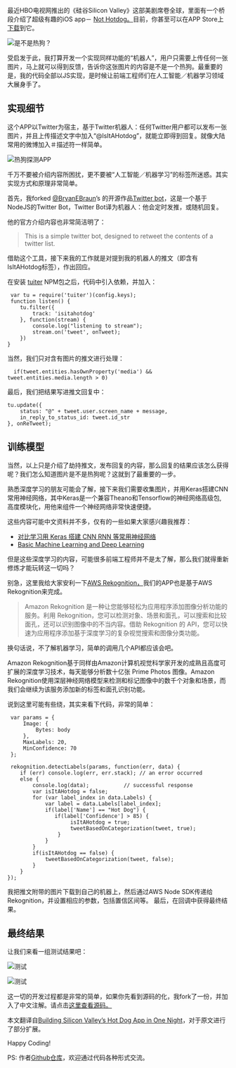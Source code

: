 最近HBO电视网推出的《硅谷Silicon Valley》这部美剧席卷全球，里面有一个桥段介绍了超级有趣的iOS app－ [Not Hotdog。](https://www.theverge.com/tldr/2017/5/14/15639784/hbo-silicon-valley-not-hotdog-app-download)目前，你甚至可以在APP Store上[下载](https://itunes.apple.com/app/not-hotdog/id1212457521)到它。


![是不是热狗？](http://upload-images.jianshu.io/upload_images/4363003-b6c49a02a1b0d3ba.png?imageMogr2/auto-orient/strip%7CimageView2/2/w/1240)


受启发于此，我打算开发一个实现同样功能的“机器人”，用户只需要上传任何一张图片，马上就可以得到反馈，告诉你这张图片的内容是不是一个热狗。最重要的是，我的代码全部以JS实现，是时候让前端工程师们在人工智能／机器学习领域大展身手了。

## 实现细节
这个APP以Twitter为宿主，基于Twitter机器人：任何Twitter用户都可以发布一张图片，并且上传描述文字中加入“@IsItAHotdog”，就能立即得到回复。就像大陆常用的微博加入＃描述符一样简单。


![热狗探测APP](http://upload-images.jianshu.io/upload_images/4363003-12400866446d9728.png?imageMogr2/auto-orient/strip%7CimageView2/2/w/1240)


千万不要被介绍内容所困扰，更不要被“人工智能／机器学习”的标签所迷惑。其实实现方式和原理非常简单。

首先，我forked [@BryanEBraun](http://twitter.com/BryanEBraun)’s 的开源作品[Twitter bot](https://github.com/bryanbraun/twitter-listbot)，这是一个基于NodeJS的Twitter Bot，Twitter Bot译为机器人：他会定时发推，或随机回复。

他的官方介绍内容也非常简洁明了：

>This is a simple twitter bot, designed to retweet the contents of a twitter list.

借助这个工具，接下来我的工作就是对提到我的机器人的推文（即含有IsItAHotdog标签），作出回应。

在安装 [tuiter](https://www.npmjs.com/package/tuiter) NPM包之后，代码中引入依赖，并加入：

     var tu = require('tuiter')(config.keys);
     function listen() {    
        tu.filter({        
            track: 'isitahotdog'    
        }, function(stream) {        
            console.log("listening to stream");
            stream.on('tweet', onTweet);
        })
    }

当然，我们只对含有图片的推文进行处理：

      if(tweet.entities.hasOwnProperty('media') &&   tweet.entities.media.length > 0)

最后，我们把结果写进推文回复中：

    tu.update({
        status: "@" + tweet.user.screen_name + message,        
        in_reply_to_status_id: tweet.id_str    
    }, onReTweet);

## 训练模型
当然，以上只是介绍了劫持推文，发布回复的内容，那么回复的结果应该怎么获得呢？我们怎么知道图片是不是热狗呢？这就到了最重要的一步。

熟悉深度学习的朋友可能会了解，接下来我们需要收集图片，并用Keras搭建CNN常用神经网络，其中Keras是一个兼容Theano和Tensorflow的神经网络高级包, 高度模块化，用他来组件一个神经网络非常快速便捷。

这些内容可能中文资料并不多，仅有的一些如果大家感兴趣我推荐：

- [对比学习用 Keras 搭建 CNN RNN 等常用神经网络](http://www.jianshu.com/p/9efae7a20493)
- [Basic Machine Learning and Deep Learning](https://github.com/wepe/MachineLearning)

但是这些深度学习的内容，可能很多前端工程师并不是太了解，那么我们就得重新修炼才能玩转这一切吗？

别急，这里我给大家安利一下[AWS Rekognition，](https://aws.amazon.com/rekognition/)我们的APP也是基于AWS Rekognition来完成。

>Amazon Rekognition 是一种让您能够轻松为应用程序添加图像分析功能的服务。利用 Rekognition，您可以检测对象、场景和面孔，可以搜索和比较面孔，还可以识别图像中的不当内容。借助 Rekognition 的 API，您可以快速为应用程序添加基于深度学习的复杂视觉搜索和图像分类功能。

换句话说，不了解机器学习，简单的调用几个API都应该会吧。

Amazon Rekognition基于同样由Amazon计算机视觉科学家开发的成熟且高度可扩展的深度学习技术，每天能够分析数十亿张 Prime Photos 图像。Amazon Rekognition使用深层神经网络模型来检测和标记图像中的数千个对象和场景，而我们会继续为该服务添加新的标签和面孔识别功能。

说到这里可能有些绕，其实来看下代码，非常的简单：

     var params = {
         Image: { 
             Bytes: body
         },
         MaxLabels: 20,
         MinConfidence: 70
     };
      
     rekognition.detectLabels(params, function(err, data) {
        if (err) console.log(err, err.stack); // an error occurred
        else {
            console.log(data);           // successful response
            var isItAHotdog = false;
            for (var label_index in data.Labels) {
                var label = data.Labels[label_index];
                if(label['Name'] == "Hot Dog") {
                   if(label['Confidence'] > 85) {
                        isItAHotdog = true;
                        tweetBasedOnCategorization(tweet, true);
                    }
                }
            }
            if(isItAHotdog == false) {
                tweetBasedOnCategorization(tweet, false);
            }
        }
    });

我把推文附带的图片下载到自己的机器上，然后通过AWS Node SDK传递给Rekognition，并设置相应的参数，包括置信区间等。
最后，在回调中获得最终结果。

## 最终结果
让我们来看一组测试结果吧：


![测试](http://upload-images.jianshu.io/upload_images/4363003-f236923571a6f99f.png?imageMogr2/auto-orient/strip%7CimageView2/2/w/1240)


![测试](http://upload-images.jianshu.io/upload_images/4363003-c388ddadb880d566.png?imageMogr2/auto-orient/strip%7CimageView2/2/w/1240)


这一切的开发过程都是非常的简单，如果你先看到源码的化，我fork了一份，并加入了中文注解。请点击[这里查看源码。](https://github.com/HOUCe/hot-dog-bot)

本文翻译自[Building Silicon Valley’s Hot Dog App in One Night](https://hackernoon.com/building-silicon-valleys-hot-dog-app-in-one-night-aab8969cef0b)，对于原文进行了部分扩展。

Happy Coding!

PS: 作者[Github仓库](https://github.com/HOUCe)，欢迎通过代码各种形式交流。